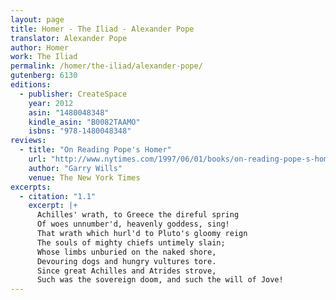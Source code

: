```yaml
---
layout: page
title: Homer - The Iliad - Alexander Pope
translator: Alexander Pope
author: Homer
work: The Iliad
permalink: /homer/the-iliad/alexander-pope/
gutenberg: 6130
editions:
  - publisher: CreateSpace
    year: 2012
    asin: "1480048348"
    kindle_asin: "B0082TAAMO"
    isbns: "978-1480048348"
reviews:
  - title: "On Reading Pope's Homer"
    url: "http://www.nytimes.com/1997/06/01/books/on-reading-pope-s-homer.html?pagewanted=all"
    author: "Garry Wills"
    venue: The New York Times
excerpts:
  - citation: "1.1"
    excerpt: |+
      Achilles' wrath, to Greece the direful spring
      Of woes unnumber'd, heavenly goddess, sing!
      That wrath which hurl'd to Pluto's gloomy reign
      The souls of mighty chiefs untimely slain;
      Whose limbs unburied on the naked shore,
      Devouring dogs and hungry vultures tore.
      Since great Achilles and Atrides strove,
      Such was the sovereign doom, and such the will of Jove!
---
```



